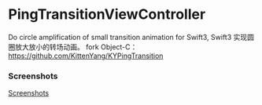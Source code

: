 # PingTransitionViewController

Do circle amplification of small transition animation for Swift3, Swift3 实现圆圈放大放小的转场动画。 fork Object-C：https://github.com/KittenYang/KYPingTransition


### Screenshots

[Screenshots](https://github.com/iHTCboy/PingTransitionViewController/blob/master/PingTransition-Swift/Screenshots/PingTransition-20170521-171300.gif)
